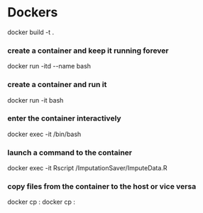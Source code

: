 # Dockers

docker build -t <IMAGENAME> .

### create a container and keep it running forever
docker run -itd --name <CONTAINERNAME> <IMAGENAME> bash

### create a container and run it
docker run -it <IMAGENAME> bash

### enter the container interactively
docker exec -it <CONTAINERNAME> /bin/bash

### launch a command to the container
docker exec -it <CONTAINERNAME> Rscript /ImputationSaver/ImputeData.R

### copy files from the container to the host or vice versa
docker cp <src-path> <container>:<dest-path>
docker cp <container>:<src-path> <local-dest-path>